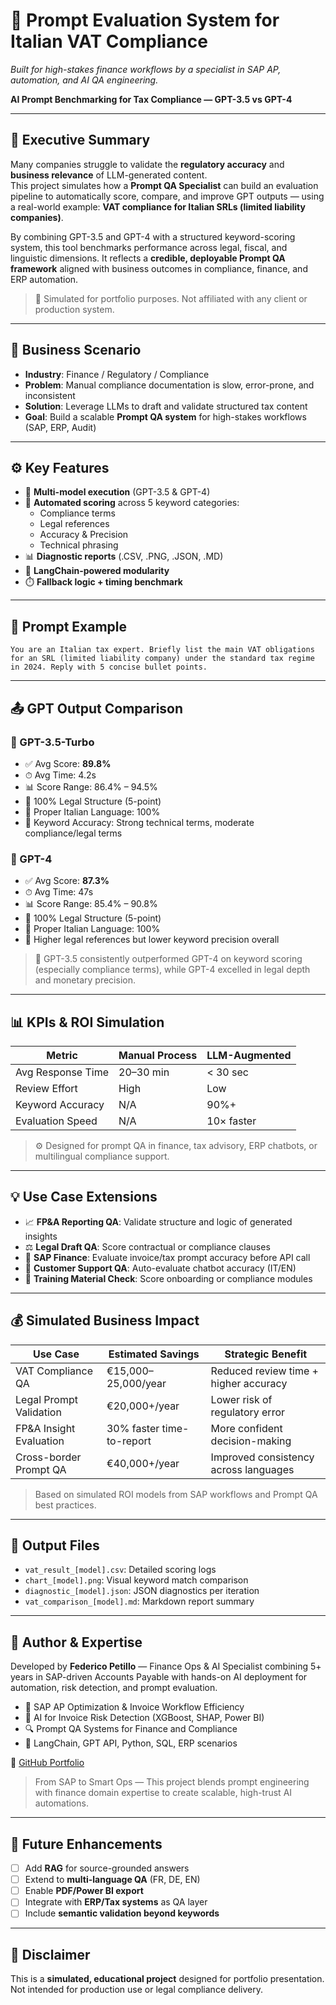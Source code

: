 # 🤖 Prompt Evaluation System for Italian VAT Compliance

_Built for high-stakes finance workflows by a specialist in SAP AP, automation, and AI QA engineering._

**AI Prompt Benchmarking for Tax Compliance — GPT-3.5 vs GPT-4**

---

## 🧠 Executive Summary

Many companies struggle to validate the **regulatory accuracy** and **business relevance** of LLM-generated content.  
This project simulates how a **Prompt QA Specialist** can build an evaluation pipeline to automatically score, compare, and improve GPT outputs — using a real-world example: **VAT compliance for Italian SRLs (limited liability companies)**.

By combining GPT-3.5 and GPT-4 with a structured keyword-scoring system, this tool benchmarks performance across legal, fiscal, and linguistic dimensions. It reflects a **credible, deployable Prompt QA framework** aligned with business outcomes in compliance, finance, and ERP automation.

> 📌 Simulated for portfolio purposes. Not affiliated with any client or production system.

---

## 💼 Business Scenario

- **Industry**: Finance / Regulatory / Compliance  
- **Problem**: Manual compliance documentation is slow, error-prone, and inconsistent  
- **Solution**: Leverage LLMs to draft and validate structured tax content  
- **Goal**: Build a scalable **Prompt QA system** for high-stakes workflows (SAP, ERP, Audit)

---

## ⚙️ Key Features

- 🔁 **Multi-model execution** (GPT-3.5 & GPT-4)
- 🧠 **Automated scoring** across 5 keyword categories:
  - Compliance terms  
  - Legal references  
  - Accuracy & Precision  
  - Technical phrasing
- 📊 **Diagnostic reports** (.CSV, .PNG, .JSON, .MD)
- 🧰 **LangChain-powered modularity**
- ⏱️ **Fallback logic + timing benchmark**

---

## 🧪 Prompt Example

```text
You are an Italian tax expert. Briefly list the main VAT obligations for an SRL (limited liability company) under the standard tax regime in 2024. Reply with 5 concise bullet points.
```

---

## 📤 GPT Output Comparison

### 🔹 GPT-3.5-Turbo
- ✅ Avg Score: **89.8%**
- ⏱ Avg Time: 4.2s
- 📊 Score Range: 86.4% – 94.5%
- 🧠 100% Legal Structure (5-point)
- 💬 Proper Italian Language: 100%
- 📄 Keyword Accuracy: Strong technical terms, moderate compliance/legal terms

### 🔷 GPT-4
- ✅ Avg Score: **87.3%**
- ⏱ Avg Time: 47s
- 📊 Score Range: 85.4% – 90.8%
- 🧠 100% Legal Structure (5-point)
- 💬 Proper Italian Language: 100%
- 📄 Higher legal references but lower keyword precision overall

> 📌 GPT-3.5 consistently outperformed GPT-4 on keyword scoring (especially compliance terms), while GPT-4 excelled in legal depth and monetary precision.

---

## 📊 KPIs & ROI Simulation

| Metric                     | Manual Process | LLM-Augmented |
|---------------------------|----------------|----------------|
| Avg Response Time         | 20–30 min      | < 30 sec       |
| Review Effort             | High           | Low            |
| Keyword Accuracy          | N/A            | 90%+           |
| Evaluation Speed          | N/A            | 10× faster     |

> ⚙️ Designed for prompt QA in finance, tax advisory, ERP chatbots, or multilingual compliance support.

---

## 💡 Use Case Extensions

- 📈 **FP&A Reporting QA**: Validate structure and logic of generated insights
- ⚖️ **Legal Draft QA**: Score contractual or compliance clauses
- 🧾 **SAP Finance**: Evaluate invoice/tax prompt accuracy before API call
- 💬 **Customer Support QA**: Auto-evaluate chatbot accuracy (IT/EN)
- 🧠 **Training Material Check**: Score onboarding or compliance modules

---

## 💰 Simulated Business Impact

| Use Case                          | Estimated Savings     | Strategic Benefit                        |
|----------------------------------|-----------------------|------------------------------------------|
| VAT Compliance QA                | €15,000–25,000/year   | Reduced review time + higher accuracy    |
| Legal Prompt Validation          | €20,000+/year         | Lower risk of regulatory error           |
| FP&A Insight Evaluation          | 30% faster time-to-report | More confident decision-making     |
| Cross-border Prompt QA           | €40,000+/year         | Improved consistency across languages    |

> Based on simulated ROI models from SAP workflows and Prompt QA best practices.

---

## 📂 Output Files

- `vat_result_[model].csv`: Detailed scoring logs
- `chart_[model].png`: Visual keyword match comparison
- `diagnostic_[model].json`: JSON diagnostics per iteration
- `vat_comparison_[model].md`: Markdown report summary

---

## 👤 Author & Expertise

Developed by **Federico Petillo** — Finance Ops & AI Specialist combining 5+ years in SAP-driven Accounts Payable with hands-on AI deployment for automation, risk detection, and prompt evaluation.

- 📌 SAP AP Optimization & Invoice Workflow Efficiency
- 🤖 AI for Invoice Risk Detection (XGBoost, SHAP, Power BI)
- 🔍 Prompt QA Systems for Finance and Compliance
- 🧰 LangChain, GPT API, Python, SQL, ERP scenarios

🔗 [GitHub Portfolio](https://github.com/xantes88)

> From SAP to Smart Ops — This project blends prompt engineering with finance domain expertise to create scalable, high-trust AI automations.

---

## 🔮 Future Enhancements

- [ ] Add **RAG** for source-grounded answers
- [ ] Extend to **multi-language QA** (FR, DE, EN)
- [ ] Enable **PDF/Power BI export**
- [ ] Integrate with **ERP/Tax systems** as QA layer
- [ ] Include **semantic validation beyond keywords**

---

## 📌 Disclaimer

This is a **simulated, educational project** designed for portfolio presentation. Not intended for production use or legal compliance delivery.



